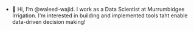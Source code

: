 - 👋 Hi, I’m @waleed-wajid. I work as a Data Scientist at Murrumbidgee Irrigation. I'm interested in building and implemented tools taht enable data-driven decision making!

<!---
waleed-wajid/waleed-wajid is a ✨ special ✨ repository because its `README.md` (this file) appears on your GitHub profile.
You can click the Preview link to take a look at your changes.
--->

